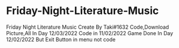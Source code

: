 # Friday-Night-Literature-Music
Friday Night Literature Music Create By Taki#1632 Code,Download Picture,All In Day 12/03/2022 Code in 11/02/2022 Game Done In Day 12/02/2022 But Exit Button in menu not code
